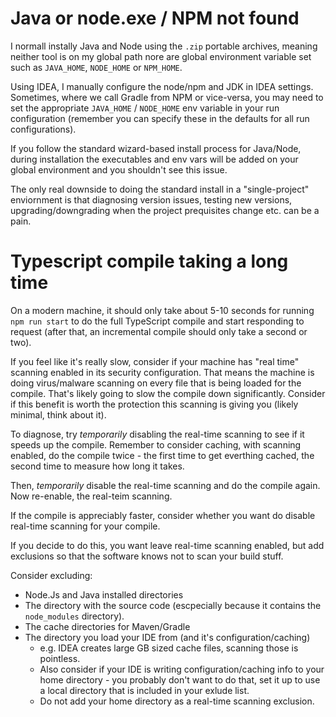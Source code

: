 
# Java or node.exe / NPM not found

I normall instally Java and Node using the `.zip` portable archives, meaning
neither tool is on my global path nore are global environment variable set
such as `JAVA_HOME`, `NODE_HOME` or `NPM_HOME`.

Using IDEA, I manually configure the node/npm and JDK in IDEA settings.
Sometimes, where we call Gradle from NPM or vice-versa, you may need to set
the appropriate `JAVA_HOME` / `NODE_HOME` env variable in your run configuration
(remember you can specify these in the defaults for all run configurations).

If you follow the standard wizard-based install process for Java/Node, during
installation the executables and env vars will be added on your global
environment and you shouldn't see this issue.

The only real downside to doing the standard install in a "single-project" 
enviornment is that diagnosing version issues, testing new versions, 
upgrading/downgrading when the project prequisites change etc. can be a pain.


# Typescript compile taking a long time

On a modern machine, it should only take about 5-10 seconds for running 
`npm run start` to do the full TypeScript compile and start responding to 
request (after that, an incremental compile should only take a second or two).

If you feel like it's really slow, consider if your machine has "real time" 
scanning enabled in its security configuration.  That means the machine is 
doing virus/malware scanning on every file that is being loaded for the compile.
That's likely going to slow the compile down significantly.
Consider if this benefit is worth the protection this scanning is giving you
(likely minimal, think about it).

To diagnose, try *temporarily* disabling the real-time scanning to see if 
it speeds up the compile. Remember to consider caching, with scanning
enabled, do the compile twice - the first time to get everthing cached, the 
second time to measure how long it takes.

Then, *temporarily* disable the real-time scanning and do the compile again.
Now re-enable, the real-teim scanning.

If the compile is appreciably faster, consider whether you want do disable 
real-time scanning for your compile.

If you decide to do this, you want leave real-time scanning enabled, but add
exclusions so that the software knows not to scan your build stuff.

Consider excluding:
* Node.Js and Java installed directories
* The directory with the source code (escpecially because it contains the 
  `node_modules` directory).
* The cache directories for Maven/Gradle
* The directory you load your IDE from (and it's configuration/caching)
  * e.g. IDEA creates large GB sized cache files, scanning those is pointless.
  * Also consider if your IDE is writing configuration/caching info to your 
  home directory - you probably don't want to do that, set it up to use a local
  directory that is included in your exlude list.
  * Do not add your home directory as a real-time scanning exclusion.


